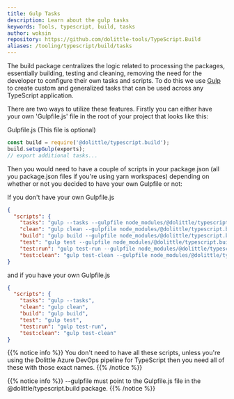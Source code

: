 ```yaml
---
title: Gulp Tasks
description: Learn about the gulp tasks
keywords: Tools, typescript, build, tasks
author: woksin
repository: https://github.com/dolittle-tools/TypeScript.Build
aliases: /tooling/typescript/build/tasks
---
```


The build package centralizes the logic related to processing the packages, essentially building, testing and cleaning, removing the need for the developer to configure their own tasks and scripts.
To do this we use [Gulp](https://gulpjs.com/) to create custom and generalized tasks that can be used across any TypeScript application.

There are two ways to utilize these features. Firstly you can either have your own 'Gulpfile.js' file in the root of your project that looks like this:

Gulpfile.js (This file is optional)
```js
const build = require('@dolittle/typescript.build');
build.setupGulp(exports);
// export additional tasks...
```

Then you would need to have a couple of scripts in your package.json (all you package.json files if you're using yarn workspaces) depending on whether or not you decided to have your own Gulpfile or not:

If you don't have your own Gulpfile.js
```json
{
  "scripts": {
    "tasks": "gulp --tasks --gulpfile node_modules/@dolittle/typescript.build/Gulpfile.js",
    "clean": "gulp clean --gulpfile node_modules/@dolittle/typescript.build/Gulpfile.js",
    "build": "gulp build --gulpfile node_modules/@dolittle/typescript.build/Gulpfile.js",
    "test": "gulp test --gulpfile node_modules/@dolittle/typescript.build/Gulpfile.js",
    "test:run": "gulp test-run --gulpfile node_modules/@dolittle/typescript.build/Gulpfile.js",
    "test:clean": "gulp test-clean --gulpfile node_modules/@dolittle/typescript.build/Gulpfile.js"
}
```

and if you have your own Gulpfile.js
```json
{
  "scripts": {
    "tasks": "gulp --tasks",
    "clean": "gulp clean",
    "build": "gulp build",
    "test": "gulp test",
    "test:run": "gulp test-run",
    "test:clean": "gulp test-clean"
}
```

{{% notice info %}}
You don't need to have all these scripts, unless you're using the Dolittle Azure DevOps pipeline for TypeScript then you need all of these with those exact names.
{{% /notice %}}


{{% notice info %}}
--gulpfile must point to the Gulpfile.js file in the @dolittle/typescript.build package.
{{% /notice %}}


